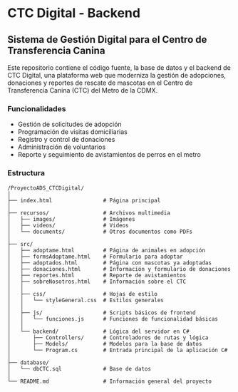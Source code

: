 # CTC Digital - Backend
## Sistema de Gestión Digital para el Centro de Transferencia Canina

Este repositorio contiene el código fuente, la base de datos y el backend de CTC Digital, una plataforma web que moderniza la gestión de adopciones, donaciones y reportes de rescate de mascotas en el Centro de Transferencia Canina (CTC) del Metro de la CDMX.

### Funcionalidades
- Gestión de solicitudes de adopción
- Programación de visitas domiciliarias
- Registro y control de donaciones
- Administración de voluntarios
- Reporte y seguimiento de avistamientos de perros en el metro

### Estructura
```
/ProyectoADS_CTCDigital/
│
├── index.html                # Página principal
│
├── recursos/                 # Archivos multimedia
│   ├── images/               # Imágenes
│   ├── videos/               # Videos
│   └── documents/            # Otros documentos como PDFs
│
├── src/
│   ├── adoptame.html         # Página de animales en adopción
│   ├── formsAdoptame.html    # Formulario para adoptar
│   ├── adoptados.html        # Página con mascotas ya adoptadas
│   ├── donaciones.html       # Información y formulario de donaciones
│   ├── reportes.html         # Reporte de avistamientos
│   ├── sobreNosotros.html    # Información sobre el CTC
│   │
│   ├── css/                  # Hojas de estilo
│   │   └── styleGeneral.css  # Estilos generales
│   │
│   ├── js/                   # Scripts básicos de frontend
│   │   └── funciones.js      # Funciones de funcionalidad básicas
│   │
│   └── backend/              # Lógica del servidor en C#
│       ├── Controllers/      # Controladores de rutas y lógica 
│       ├── Models/           # Modelos para la base de datos
│       └── Program.cs        # Entrada principal de la aplicación C#
│
├── database/                 
│   └── dbCTC.sql             # Base de datos
│
└── README.md                 # Información general del proyecto
```
